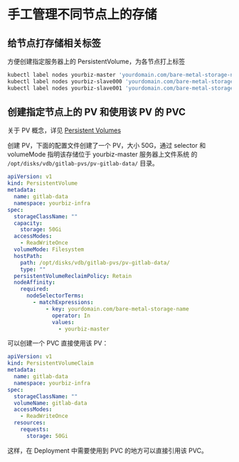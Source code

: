 # 手工管理不同节点上的存储

## 给节点打存储相关标签

方便创建指定服务器上的 PersistentVolume，为各节点打上标签

```sh
kubectl label nodes yourbiz-master 'yourdomain.com/bare-metal-storage-name=yourbiz-master'
kubectl label nodes yourbiz-slave000 'yourdomain.com/bare-metal-storage-name=yourbiz-slave000'
kubectl label nodes yourbiz-slave001 'yourdomain.com/bare-metal-storage-name=yourbiz-slave001'
```

## 创建指定节点上的 PV 和使用该 PV 的 PVC

关于 PV 概念，详见 [Persistent Volumes](https://kubernetes.io/docs/concepts/storage/persistent-volumes/)

创建 PV，下面的配置文件创建了一个 PV，大小 50G，通过 selector 和 volumeMode 指明该存储位于 yourbiz-master 服务器上文件系统
的 `/opt/disks/vdb/gitlab-pvs/pv-gitlab-data/` 目录。

```yaml
apiVersion: v1
kind: PersistentVolume
metadata:
  name: gitlab-data
  namespace: yourbiz-infra
spec:
  storageClassName: ""
  capacity:
    storage: 50Gi
  accessModes:
    - ReadWriteOnce
  volumeMode: Filesystem
  hostPath:
    path: /opt/disks/vdb/gitlab-pvs/pv-gitlab-data/
    type: ""
  persistentVolumeReclaimPolicy: Retain
  nodeAffinity:
    required:
      nodeSelectorTerms:
        - matchExpressions:
            - key: yourdomain.com/bare-metal-storage-name
              operator: In
              values:
                - yourbiz-master
```

可以创建一个 PVC 直接使用该 PV：

```yaml
apiVersion: v1
kind: PersistentVolumeClaim
metadata:
  name: gitlab-data
  namespace: yourbiz-infra
spec:
  storageClassName: ""
  volumeName: gitlab-data
  accessModes:
    - ReadWriteOnce
  resources:
    requests:
      storage: 50Gi
```

这样，在 Deployment 中需要使用到 PVC 的地方可以直接引用该 PVC。
